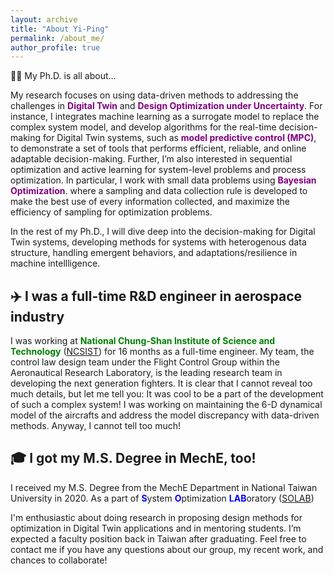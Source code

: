 ```yaml
---
layout: archive
title: "About Yi-Ping"
permalink: /about_me/
author_profile: true
---
```


:man_student: My Ph.D. is all about...

My research focuses on using data-driven methods to addressing the challenges in <span style="color:purple">**Digital Twin**</span> and <span style="color:purple">**Design Optimization under Uncertainty**</span>. For instance, I integrates machine learning as a surrogate model to replace the complex system model, and develop algorithms for the real-time decision-making for Digital Twin systems, such as <span style="color:purple">**model predictive control (MPC)**</span>, to demonstrate a set of tools that performs efficient, reliable, and online adaptable decision-making. Further, I’m also interested in sequential optimization and active learning for system-level problems and process optimization. In particular, I work with small data problems using <span style="color:purple">**Bayesian Optimization**</span>. where a sampling and data collection rule is developed to make the best use of every information collected, and maximize the efficiency of sampling for optimization problems.  

In the rest of my Ph.D., I will dive deep into the decision-making for Digital Twin systems, developing methods for systems with heterogenous data structure, handling emergent behaviors, and adaptations/resilience in machine intellligence. 

:airplane: I was a full-time R&D engineer in aerospace industry 
------

I was working at <span style="color:green">**National Chung-Shan Institute of Science and Technology**</span> ([NCSIST](https://www.ncsist.org.tw/eng/csistdup/main/Default.aspx)) for 16 months as a full-time engineer. My team, the control law design team under the Flight Control Group within the Aeronautical Research Laboratory, is the leading research team in developing the next generation fighters. It is clear that I cannot reveal too much details, but let me tell you: It was cool to be a part of the development of such a complex system! I was working on maintaining the 6-D dynamical model of the aircrafts and address the model discrepancy with data-driven methods. Anyway, I cannot tell too much!

:mortar_board: I got my M.S. Degree in MechE, too! 
------

I received my M.S. Degree from the MechE Department in National Taiwan University in 2020. As a part of <span style="color:blue">**S**</span>ystem <span style="color:blue">**O**</span>ptimization <span style="color:blue">**LAB**</span>oratory ([SOLAB](https://solab-ntu.github.io/))

I'm enthusiastic about doing research in proposing design methods for optimization in Digital Twin applications and in mentoring students. I’m expected a faculty position back in Taiwan after graduating. Feel free to contact me if you have any questions about our group, my recent work, and chances to collaborate!
